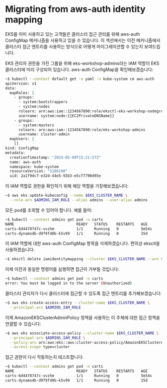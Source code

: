 # Migrating from aws-auth identity mapping

EKS를 이미 사용하고 있는 고객들은 클러스터 접근 관리를 위해 aws-auth ConfigMap 메커니즘을 사용하고 있을 수 있습니다. 이 섹션에서는 이전 메커니즘에서 클러스터 접근 엔트리를 사용하는 방식으로 어떻게 마이그레이션할 수 있는지 보여드립니다.

EKS 관리자 권한을 가진 그룹을 위해 eks-workshop-admins라는 IAM 역할이 EKS 클러스터에 미리 구성되어 있습니다. aws-auth ConfigMap을 확인해보겠습니다:

```bash
~$ kubectl --context default get -o yaml -n kube-system cm aws-auth
apiVersion: v1
data:
  mapRoles: |
    - groups:
      - system:bootstrappers
      - system:nodes
      rolearn: arn:aws:iam::1234567890:role/eksctl-eks-workshop-nodegroup-defa-NodeInstanceRole-acgt4WAVfXAA
      username: system:node:{{EC2PrivateDNSName}}
    - groups:
      - system:masters
      rolearn: arn:aws:iam::1234567890:role/eks-workshop-admins
      username: cluster-admin
  mapUsers: |
    []
kind: ConfigMap
metadata:
  creationTimestamp: "2024-05-09T15:21:57Z"
  name: aws-auth
  namespace: kube-system
  resourceVersion: "5186190"
  uid: 2a1f9dc7-e32d-44e5-93b3-e5cf7790d95e
```

이 IAM 역할로 권한을 확인하기 위해 해당 역할을 가장해보겠습니다:

```bash
~$ aws eks update-kubeconfig --name $EKS_CLUSTER_NAME \
  --role-arn $ADMINS_IAM_ROLE --alias admins --user-alias admins
```

모든 pod를 조회할 수 있어야 합니다. 예를 들어:

```bash
~$ kubectl --context admins get pod -n carts
NAME                            READY   STATUS    RESTARTS   AGE
carts-6d4478747c-vvzhm          1/1     Running   0          5m54s
carts-dynamodb-d9f9f48b-k5v99   1/1     Running   0          15d
```

이 IAM 역할에 대한 aws-auth ConfigMap 항목을 삭제하겠습니다. 편의상 eksctl을 사용하겠습니다:

```bash
~$ eksctl delete iamidentitymapping --cluster $EKS_CLUSTER_NAME --arn $ADMINS_IAM_ROLE
```

이제 이전과 동일한 명령어를 실행하면 접근이 거부될 것입니다:

```bash
~$ kubectl --context admins get pod -n carts
error: You must be logged in to the server (Unauthorized)
```

클러스터 관리자가 다시 클러스터에 접근할 수 있도록 접근 엔트리를 추가해보겠습니다:

```bash
~$ aws eks create-access-entry --cluster-name $EKS_CLUSTER_NAME \
  --principal-arn $ADMINS_IAM_ROLE
```

이제 AmazonEKSClusterAdminPolicy 정책을 사용하는 이 주체에 대한 접근 정책을 연결할 수 있습니다:

```bash
~$ aws eks associate-access-policy --cluster-name $EKS_CLUSTER_NAME \
  --principal-arn $ADMINS_IAM_ROLE \
  --policy-arn arn:aws:eks::aws:cluster-access-policy/AmazonEKSClusterAdminPolicy \
  --access-scope type=cluster
```

접근 권한이 다시 작동하는지 테스트합니다:

```bash
~$ kubectl --context admins get pod -n carts
NAME                            READY   STATUS    RESTARTS   AGE
carts-6d4478747c-vvzhm          1/1     Running   0          5m54s
carts-dynamodb-d9f9f48b-k5v99   1/1     Running   0          15d
```

